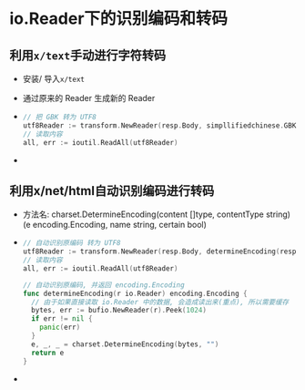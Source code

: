 

# io.Reader下的识别编码和转码



## 利用`x/text`手动进行字符转码

* 安装/ 导入`x/text`

* 通过原来的 Reader 生成新的 Reader

* ```go
  // 把 GBK 转为 UTF8
  utf8Reader := transform.NewReader(resp.Body, simpllifiedchinese.GBK.NewDeCoder())
  // 读取内容
  all, err := ioutil.ReadAll(utf8Reader)
  ```

* 



## 利用x/net/html自动识别编码进行转码

* 方法名: charset.DetermineEncoding(content []type, contentType string) (e encoding.Encoding, name string, 	certain bool)

* ```go
  // 自动识别原编码 转为 UTF8
  utf8Reader := transform.NewReader(resp.Body, determineEncoding(resp.Body).NewDeCoder())
  // 读取内容
  all, err := ioutil.ReadAll(utf8Reader)
  
  // 自动识别原编码, 并返回 encoding.Encoding
  func determineEncoding(r io.Reader) encoding.Encoding {
    // 由于如果直接读取 io.Reader 中的数据, 会造成读出来(重点), 所以需要缓存
    bytes, err := bufio.NewReader(r).Peek(1024)
    if err != nil {
      panic(err)
    }
    e, _, _ = charset.DetermineEncoding(bytes, "")
    return e
  }
  ```

* 
